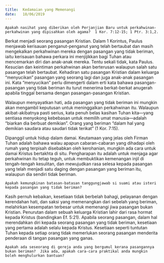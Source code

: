 ```yaml
---
title:  Kedamaian yang Memenangi
date:   18/06/2019
---
```


`Apakah nasihat yang diberikan oleh Perjanjian Baru untuk perkahwinan-perkahwinan yang dipisahkan oleh agama?  1 Kor. 7:12-15; 1 Ptr. 3:1,2.`

Berkat menjadi seorang pasangan Kristian.  Dalam 1 Korintus, Paulus menjawab kerisauan penganut-penganut yang telah bertaubat dan masih mengekalkan perkahwinan mereka dengan pasangan yang tidak beriman, iaitu kerisauan bahawa perkara ini menjijikkan bagi Tuhan atau mencemarkan diri dan anak-anak mereka.  Tentu sekali tidak, kata Paulus.  Kesucian dan keintiman perkahwinan akan berterusan walaupun salah satu pasangan telah bertaubat.  Kehadiran satu pasangan Kristian dalam keluarga “menyucikan” pasangan yang seorang lagi dan juga anak-anak pasangan ini.  Kata “menyucikan” perlu dimengerti dalam erti kata bahawa pasangan-pasangan yang tidak beriman itu turut menerima berkat-berkat anugerah apabila tinggal bersama dengan pasangan-pasangan Kristian.

Walaupun menyayatkan hati, ada pasangan yang tidak beriman ini mungkin akan mengambil keputusan untuk meninggalkan perkahwinan itu.  Walaupun akibat-akibatnya pasti serius, kata penuh belas kasihan Tuhan kita—yang sentiasa menyokong kebebasan untuk memilih umat manusia—adalah “biarkan dia berbuat demikian”.  Orang yang beriman “dalam hal yang demikian saudara atau saudari tidak terikat” (1 Kor. 7:15).

Dipanggil untuk hidup dalam damai.  Keutamaan yang jelas oleh Firman Tuhan adalah bahawa walau apapun cabaran-cabaran yang dihadapi oleh rumah yang terpisah disebabkan oleh kerohanian, mungkin ada cara untuk damai Kristus bertakhta di situ.  Pengharapan itu adalah untuk menjaga agar perkahwinan itu tetap teguh, untuk membuktikan kemenangan injil di tengah-tengah kesulitan, dan mewujudkan rasa selesa kepada pasangan yang telah menjadi satu daging dengan pasangan yang beriman itu, walaupun dia sendiri tidak beriman.

`Apakah kemungkinan batasan-batasan tanggungjawab si suami atau isteri kepada pasangan yang tidak beriman?`

Kasih pernuh kebaikan, kesetiaan tidak berbelah bahagi, pelayanan dengan kerendahan hati, dan saksi yang memenangkan dari sebelah yang beriman, melahirkan kesempatan terbesar untuk memenangi jiwa pasangan bukan Kristian.  Penurutan dalam sebuah keluarga Kristian lahir dari rasa hormat kepada Kristus (bandingkan Ef. 5:21).  Apabila seorang pasangan, dalam hal merendahkan diri kepada seorang pasangan yang tidak beriman, kesetiaan yang pertama adalah selalu kepada Kristus.  Kesetiaan seperti tuntutan Tuhan kepada setiap orang tidak memerlukan seorang pasangan menderita penderaan di tangan pasangan yang ganas.

`Apakah ada seseorang di gereja anda yang bergumul kerana pasangannya bukan beriman?  Jika ada, apakah cara-cara praktikal anda mungkin boleh menghulurkan bantuan?`